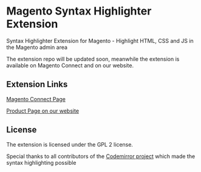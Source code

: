 # Magento Syntax Highlighter Extension
Syntax Highlighter Extension for Magento - Highlight HTML, CSS and JS in the Magento admin area

The extension repo will be updated soon, meanwhile the extension is available on Magento Connect and on our website.

## Extension Links
[Magento Connect Page](http://www.magentocommerce.com/magento-connect/syntax-highlighter-by-plugin-company.html)

[Product Page on our website](https://plugin.company/magento-extensions/syntax-highlighter.html)

## License
The extension is licensed under the GPL 2 license.



Special thanks to all contributors of the [Codemirror project](https://github.com/codemirror/codemirror) which made the syntax highlighting possible
